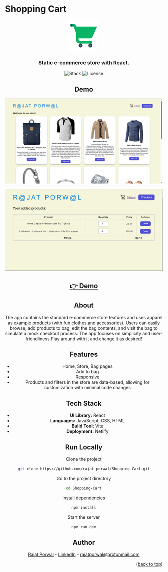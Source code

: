 # Shopping Cart

<div align="center">
  <a href="https://0xabdulkhalid.github.io/basket-sign-up/">
    <img src="./src/assets/cart.png" alt="Logo" width="100">
  </a>

<h3 align="center"><b>Static e-commerce store with React.</b></h3>

![Stack](https://img.shields.io/badge/Stack-React_|_TypeScript-149eca)
![License](https://img.shields.io/badge/License-MIT-green)


## Demo

<p align="center">
  <img src="./src/assets/2024-05-31 17_27_12-C__Users_Moby_Dick_Documents_Rainmeter_Skins_Monterey_Extras_Unlock_Unlock.ini.png" width="650px" alt="screenshot">
</p>
<p align="center">
  <img src="./src/assets/checkout demo.png" width="650px" alt="screenshot">
</p>
<h2 align="center">
  <a href="https://e-commerce-site-rajat.netlify.app/cart">👉 Demo</a>
</h2>

## About

The app contains the standard e-commerce store features and uses apparel as example products (with fun clothes and accessories). Users can easily browse, add products to bag, edit the bag contents, and visit the bag to simulate a mock checkout process. The app focuses on simplicity and user-friendliness.Play around with it and change it as desired!

## Features

- Home, Store, Bag pages
- Add to bag 
- Responsive
- Products and filters in the store are data-based, allowing for customization with minimal code changes


## Tech Stack

- **UI Library:** React
- **Languages:** JavaScript, CSS, HTML
- **Build Tool:** Vite
- **Deployment:** Netlify


## Run Locally

Clone the project

```bash
git clone https://github.com/rajat-porwal/Shopping-Cart.git
```

Go to the project directory

```bash
cd Shopping-Cart
```

Install dependencies

```bash
npm install
```

Start the server

```bash
npm run dev
```
## Author

[Rajat Porwal](https://github.com/rajat-porwal) - [LinkedIn](https://www.linkedin.com/in/rajatporwal/) - rajatporwal@protonmail.com

<p align="right">(<a href="#top">back to top</a>)</p>